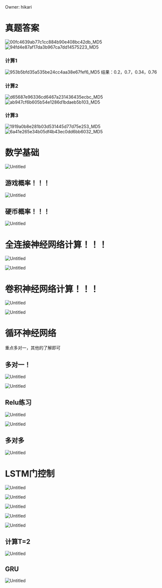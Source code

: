 Owner: hikari
# 真题答案

![00fc4639ab77c1cc884b90e408bc42db_MD5](https://cdn.jsdelivr.net/gh/narugakuru/images@master/img/00fc4639ab77c1cc884b90e408bc42db_MD5.png)
![94fd4e87af17da3b967ca7dd14575223_MD5](https://cdn.jsdelivr.net/gh/narugakuru/images@master/img/94fd4e87af17da3b967ca7dd14575223_MD5.png)

### 计算1
![953b5bfd35a535be24cc4aa38e67fef6_MD5](https://cdn.jsdelivr.net/gh/narugakuru/images@master/img/953b5bfd35a535be24cc4aa38e67fef6_MD5.png)
结果：0.2，0.7，0.34，0.76
### 计算2
![d65687e96336cd6467a231436435ecbc_MD5](https://cdn.jsdelivr.net/gh/narugakuru/images@master/img/d65687e96336cd6467a231436435ecbc_MD5.png)
![ab947cf6b605b54e1286d1bdaeb5b103_MD5](https://cdn.jsdelivr.net/gh/narugakuru/images@master/img/ab947cf6b605b54e1286d1bdaeb5b103_MD5.png)

### 计算3
![1919a0b8e281b03d531445d77d75e253_MD5](https://cdn.jsdelivr.net/gh/narugakuru/images@master/img/1919a0b8e281b03d531445d77d75e253_MD5.png)
![6a41e265e34b05df4b43ec0dd6bb6032_MD5](https://cdn.jsdelivr.net/gh/narugakuru/images@master/img/6a41e265e34b05df4b43ec0dd6bb6032_MD5.png)



# 数学基础


![Untitled](理论概念/attachments/机器学习%20f3eac2cea76840a6ad1a04e30f0f9b66/Untitled%201.png)

## 游戏概率！！！

![Untitled](理论概念/attachments/机器学习%20f3eac2cea76840a6ad1a04e30f0f9b66/Untitled%202.png)

## 硬币概率！！！

![Untitled](理论概念/attachments/机器学习%20f3eac2cea76840a6ad1a04e30f0f9b66/Untitled%203.png)

# 全连接神经网络计算！！！

![Untitled](理论概念/attachments/机器学习%20f3eac2cea76840a6ad1a04e30f0f9b66/Untitled%204.png)

![Untitled](理论概念/attachments/工程数学%209ae7562d53034b379bb517345beb5a98/Untitled%205.png)

# 卷积神经网络计算！！！

![Untitled](理论概念/attachments/工程数学%209ae7562d53034b379bb517345beb5a98/Untitled%206.png)

![Untitled](理论概念/attachments/工程数学%209ae7562d53034b379bb517345beb5a98/Untitled%207.png)

# 循环神经网络

重点多对一，其他的了解即可

## 多对一！

![Untitled](理论概念/attachments/工程数学%209ae7562d53034b379bb517345beb5a98/Untitled%208.png)

![Untitled](理论概念/attachments/工程数学%209ae7562d53034b379bb517345beb5a98/Untitled%209.png)

## Relu练习

![Untitled](理论概念/attachments/机器学习%20f3eac2cea76840a6ad1a04e30f0f9b66/Untitled%2010.png)

![Untitled](理论概念/attachments/机器学习%20f3eac2cea76840a6ad1a04e30f0f9b66/Untitled%2011.png)

## 多对多

![Untitled](理论概念/attachments/机器学习%20f3eac2cea76840a6ad1a04e30f0f9b66/Untitled%2012.png)

# LSTM门控制

![Untitled](理论概念/attachments/机器学习%20f3eac2cea76840a6ad1a04e30f0f9b66/Untitled%2013.png)

![Untitled](理论概念/attachments/机器学习%20f3eac2cea76840a6ad1a04e30f0f9b66/Untitled%2014.png)

![Untitled](理论概念/attachments/机器学习%20f3eac2cea76840a6ad1a04e30f0f9b66/Untitled%2015.png)

![Untitled](理论概念/attachments/机器学习%20f3eac2cea76840a6ad1a04e30f0f9b66/Untitled%2016.png)

![Untitled](理论概念/attachments/机器学习%20f3eac2cea76840a6ad1a04e30f0f9b66/Untitled%2017.png)

## 计算T=2

![Untitled](理论概念/attachments/机器学习%20f3eac2cea76840a6ad1a04e30f0f9b66/Untitled%2018.png)

## GRU

![Untitled](理论概念/attachments/机器学习%20f3eac2cea76840a6ad1a04e30f0f9b66/Untitled%2019.png)